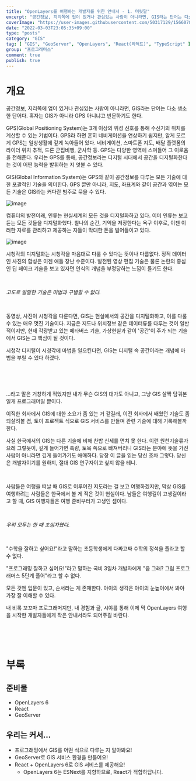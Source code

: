 ```yaml
---
title: "OpenLayers를 여행하는 개발자를 위한 안내서 - 1. 머릿말"
excerpt: "공간정보, 지리쪽에 업이 있거나 관심있는 사람이 아니라면, GIS라는 단어는 다소 생소한 단어다. 혹자는 GIS가 아니라 GPS 아니냐고 반문하기도 한다. GPS(Global Positioning System)는 3개 이상의 위성 신호를 통해 수신기의 위치를 계산할 수 있는 기법이다. GPS라 하면 흔히 네비게이션을 연상하기 쉽지만, 알게 모르게 GPS는 일상생활에 깊게 녹아들어 있다. 네비게이션, 스마트폰 지도, 배달 플랫폼의 라이더 위치 추적, 드론 군집비행, 군사학 등. GPS는 다양한 영역에 스며들어 그 이로움을 전해준다. 우리는 GPS를 통해, 공간정보라는 디지털 시대에서 공간을 디지털화한다는 것이 어떤 능력을 발휘하는 지 엿볼 수 있다. GIS(Global Information System)는 GPS와 같이 공간정보를 다루는 모든 기술에 대한 포괄적인 기술을 의미한다. GPS 뿐만 아니라, 지도, 좌표계와 같이 공간과 엮이는 모든 기술은 GIS라는 커다란 범주로 묶을 수 있다."
coverImage: "https://user-images.githubusercontent.com/50317129/156607880-c5abad92-1991-4c01-b85f-7153bf89cb64.png"
date: "2022-03-03T23:05:35+09:00"
type: "posts"
category: "GIS"
tag: [ "GIS", "GeoServer", "OpenLayers", "React(리액트)", "TypeScript" ]
group: "프로그래머스"
comment: true
publish: true
---
```


# 개요

공간정보, 지리쪽에 업이 있거나 관심있는 사람이 아니라면, GIS라는 단어는 다소 생소한 단어다. 혹자는 GIS가 아니라 GPS 아니냐고 반문하기도 한다.

GPS(Global Positioning System)는 3개 이상의 위성 신호를 통해 수신기의 위치를 계산할 수 있는 기법이다. GPS라 하면 흔히 네비게이션을 연상하기 쉽지만, 알게 모르게 GPS는 일상생활에 깊게 녹아들어 있다. 네비게이션, 스마트폰 지도, 배달 플랫폼의 라이더 위치 추적, 드론 군집비행, 군사학 등. GPS는 다양한 영역에 스며들어 그 이로움을 전해준다. 우리는 GPS를 통해, 공간정보라는 디지털 시대에서 공간을 디지털화한다는 것이 어떤 능력을 발휘하는 지 엿볼 수 있다.

GIS(Global Information System)는 GPS와 같이 공간정보를 다루는 모든 기술에 대한 포괄적인 기술을 의미한다. GPS 뿐만 아니라, 지도, 좌표계와 같이 공간과 엮이는 모든 기술은 GIS라는 커다란 범주로 묶을 수 있다.

![image](https://user-images.githubusercontent.com/50317129/156580872-dfd08787-3416-4595-b224-a12156075ffb.png)

컴퓨터의 발전이래, 인류는 현실세계의 모든 것을 디지털화하고 있다. 이미 인류는 보고 듣는 모든 것들을 디지털화했다. 찰나의 순간, 기억을 저장한다는 욕구 이후로, 이젠 이러한 자료를 관리하고 제공하는 자들이 막대한 돈을 벌어들이고 있다.

![image](https://user-images.githubusercontent.com/50317129/156581103-fd79ade7-ab3e-424e-852c-8bfd3d4382b7.png)

시청각의 디지털화는 시청각을 마음대로 다룰 수 있다는 뜻이나 다름없다. 정적 데이터인 사진의 합성은 이젠 애들 장난 수준이다. 발전된 영상 편집 기술은 물론 논란의 중심인 딥 페이크 기술을 보고 있자면 인식의 개념을 부정당하는 느낌이 들기도 한다.

<br />
<p align="large center" class="grey-400"><i>고도로 발달한 기술은 마법과 구별할 수 없다.</i></p>
<br />

동영상, 사진이 시청각을 다룬다면, GIS는 현실에서의 공간을 디지털화하고, 이를 다룰 수 있는 매우 멋진 기술이다. 지금은 지도나 위치정보 같은 데이터류를 다루는 것이 일반적이지만, 현재 각광받고 있는 메타버스 기술, 가상현실과 같이 '공간'이 주가 되는 기술에서 GIS는 그 핵심이 될 것이다.

시청각 디지털이 시청각에 마법을 일으킨다면, GIS는 디지털 속 공간이라는 개념에 마법을 부릴 수 있다 하겠다.

<br />
<br />
<br />

...라고 말은 거창하게 적었지만 내가 무슨 GIS의 대가도 아니고, 그냥 GIS 살짝 담궈본 일개 프로그래머일 뿐이다.

이직한 회사에서 GIS에 대한 소요가 좀 있는 거 같길래, 이전 회사에서 배웠던 기술도 좀 되살려볼 겸, 토이 프로젝트 식으로 GIS 서비스를 만들며 관련 기술에 대해 기록해볼까 한다.

사실 한국에서의 GIS는 다른 기술에 비해 찬밥 신세를 면치 못 한다. 이런 원천기술류가 으레 그렇듯이, 깊게 들어가면 측량, 토목 쪽으로 빠져버리니 GIS라는 분야에 뜻을 가진 사람이 아니라면 깊게 들어가기도 애매하다. 당장 이 글을 읽는 당신 조차 그렇다. 당신은 개발자이기를 원하지, 절대 GIS 연구자이고 싶지 않을 테니.

<br />

사람들은 여행을 떠날 때 GIS로 이루어진 지도라는 걸 보고 여행하겠지만, 막상 GIS를 여행하려는 사람들은 한국에서 볼 게 적은 것이 현실이다. 남들은 여행길이 고생길이라고 할 때, GIS 여행자들은 여행 준비부터가 고생인 셈이다.

<br />
<p align="large center" class="grey-400"><i>우리 모두는 한 때 초심자였다.</i></p>
<br />

"수학을 잘하고 싶어요!"라고 말하는 초등학생에게 다짜고짜 수학의 정석을 풀라고 할 수 없다.

"프로그래밍 잘하고 싶어요!"라고 말하는 국비 3일차 개발자에게 "음 그래? 그럼 프로그래머스 5단계 풀어"라고 할 수 없다.

모든 것엔 입문이 있고, 순서라는 게 존재한다. 아이의 생각은 아이의 눈높이에서 봐야 가장 잘 이해할 수 있다.

내 비록 꼬꼬마 프로그래머지만, 내 경험과 글, 시야를 통해 이제 막 OpenLayers 여행을 시작한 개발자들에게 작은 안내서라도 되어주길 바란다.

<br />
<br />
<br />










# 부록

## 준비물

* OpenLayers 6
* React
* GeoServer

## 우리는 커서...

* 프로그래밍에서 GIS를 어떤 식으로 다루는 지 알아봐요!
* GeoServer로 GIS 서비스 환경을 만들어요!
* React + OpenLayers 6로 GIS 서비스를 제공해요!
  * OpenLayers 6는 ESNext를 지향하므로, React가 적합하답니다.